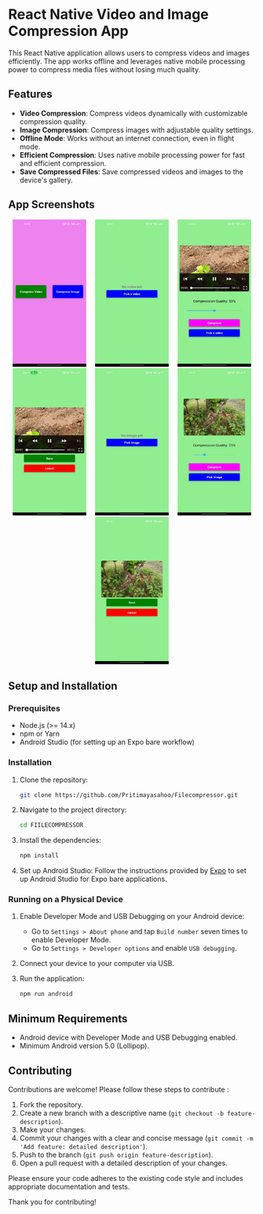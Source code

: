 # React Native Video and Image Compression App


This React Native application allows users to compress videos and images efficiently. The app works offline and leverages native mobile processing power to compress media files without losing much quality.

## Features

- **Video Compression**: Compress videos dynamically with customizable compression quality.
- **Image Compression**: Compress images with adjustable quality settings.
- **Offline Mode**: Works without an internet connection, even in flight mode.
- **Efficient Compression**: Uses native mobile processing power for fast and efficient compression.
- **Save Compressed Files**: Save compressed videos and images to the device's gallery.

## App Screenshots

<div style="display: flex; flex-wrap: wrap; justify-content: space-around;">
    <a href="https://github.com/Pritimayasahoo/Filecompressor/blob/master/assetes/Screenshot1.jpeg">
        <img src="https://github.com/Pritimayasahoo/Filecompressor/blob/master/assetes/Screenshot1.jpeg" alt="Screenshot1" width="150" height="300">
    </a>
    <a href="https://github.com/Pritimayasahoo/Filecompressor/blob/master/assetes/Screenshot2.jpeg">
        <img src="https://github.com/Pritimayasahoo/Filecompressor/blob/master/assetes/Screenshot2.jpeg" alt="Screenshot2" width="150" height="300">
    </a>
    <a href="https://github.com/Pritimayasahoo/Filecompressor/blob/master/assetes/Screenshot5.jpeg">
        <img src="https://github.com/Pritimayasahoo/Filecompressor/blob/master/assetes/Screenshot5.jpeg" alt="Screenshot3" width="150" height="300">
    </a>
    <a href="https://github.com/Pritimayasahoo/Filecompressor/blob/master/assetes/Screenshot6.jpeg">
        <img src="https://github.com/Pritimayasahoo/Filecompressor/blob/master/assetes/Screenshot6.jpeg" alt="Screenshot4" width="150" height="300">
    </a>
    <a href="https://github.com/Pritimayasahoo/Filecompressor/blob/master/assetes/Screenshot7.jpeg">
        <img src="https://github.com/Pritimayasahoo/Filecompressor/blob/master/assetes/Screenshot7.jpeg" alt="Screenshot5" width="150" height="300">
    </a>
    <a href="https://github.com/Pritimayasahoo/Filecompressor/blob/master/assetes/Screenshot3.jpeg">
        <img src="https://github.com/Pritimayasahoo/Filecompressor/blob/master/assetes/Screenshot3.jpeg" alt="Screenshot6" width="150" height="300">
    </a>
    <a href="https://github.com/Pritimayasahoo/Filecompressor/blob/master/assetes/Screenshot4.jpeg">
        <img src="https://github.com/Pritimayasahoo/Filecompressor/blob/master/assetes/Screenshot4.jpeg" alt="Screenshot7" width="150" height="300">
    </a>
</div>


## Setup and Installation

### Prerequisites

- Node.js (>= 14.x)
- npm or Yarn
- Android Studio (for setting up an Expo bare workflow)

### Installation

1. Clone the repository:
    ```bash
    git clone https://github.com/Pritimayasahoo/Filecompressor.git
    ```
    

2. Navigate to the project directory:
    ```bash
    cd FIILECOMPRESSOR
    ```

3. Install the dependencies:
    ```bash
    npm install
    ```

4. Set up Android Studio:
    Follow the instructions provided by [Expo](https://docs.expo.dev/workflow/android-studio-emulator/) to set up Android Studio for Expo bare applications.



### Running on a Physical Device

1. Enable Developer Mode and USB Debugging on your Android device:
    - Go to `Settings > About phone` and tap `Build number` seven times to enable Developer Mode.
    - Go to `Settings > Developer options` and enable `USB debugging`.

2. Connect your device to your computer via USB.

3. Run the application:
    ```bash
    npm run android
    ```

## Minimum Requirements

- Android device with Developer Mode and USB Debugging enabled.
- Minimum Android version 5.0 (Lollipop).

## Contributing

Contributions are welcome! Please follow these steps to contribute :

1. Fork the repository.
2. Create a new branch with a descriptive name (`git checkout -b feature-description`).
3. Make your changes.
4. Commit your changes with a clear and concise message (`git commit -m 'Add feature: detailed description'`).
5. Push to the branch (`git push origin feature-description`).
6. Open a pull request with a detailed description of your changes.

Please ensure your code adheres to the existing code style and includes appropriate documentation and tests.

Thank you for contributing!



